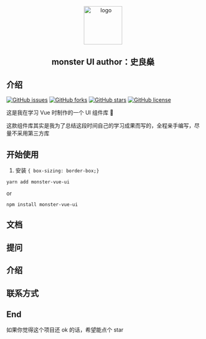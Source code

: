 <p align="center">
  <a target="_blank" rel="noopener noreferrer"><img width="100" src="public/flag.png" alt="logo"></a>
</p>

<h2 align="center">monster UI 
author：史良燊

</h2>

## 介绍

[![GitHub issues](https://img.shields.io/github/issues/xiaoguaishou404/monster)](https://github.com/xiaoguaishou404/monster/issues)
[![GitHub forks](https://img.shields.io/github/forks/xiaoguaishou404/monster)](https://github.com/xiaoguaishou404/monster/network)
[![GitHub stars](https://img.shields.io/github/stars/xiaoguaishou404/monster)](https://github.com/xiaoguaishou404/monster/stargazers)
[![GitHub license](https://img.shields.io/github/license/xiaoguaishou404/monster)](https://github.com/xiaoguaishou404/monster/blob/main/LICENSE)

这是我在学习 Vue 时制作的一个 UI 组件库 👀

这款组件库其实是我为了总结这段时间自己的学习成果而写的，全程亲手编写，尽量不采用第三方库

## 开始使用

1. 安装
 `{ box-sizing: border-box;}`

 `yarn add monster-vue-ui`

or

 `npm install monster-vue-ui `

## 文档

## 提问

## 介绍

## 联系方式

## End

如果你觉得这个项目还 ok 的话，希望能点个 star
